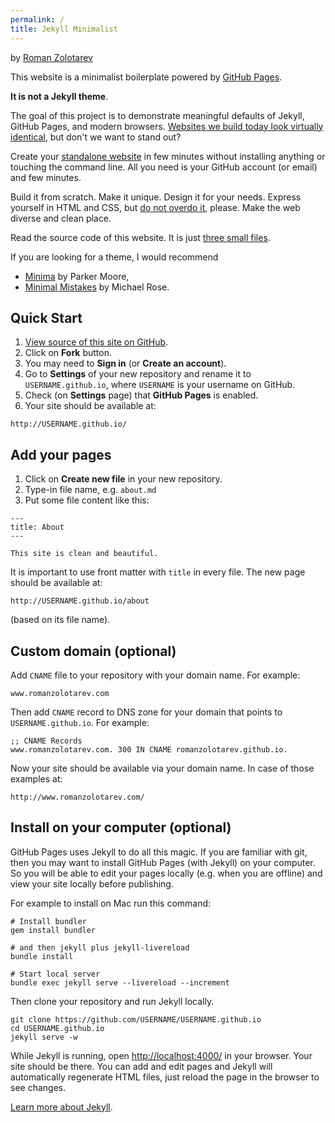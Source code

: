 ```yaml
---
permalink: /
title: Jekyll Minimalist
---
```

by [Roman Zolotarev](https://www.romanzolotarev.com/)

This website is a minimalist boilerplate powered by [GitHub Pages][pages].

**It is not a Jekyll theme**. 

The goal of this project is to demonstrate meaningful defaults of Jekyll,
GitHub Pages, and modern browsers. [Websites we build today look virtually
identical][jongold], but don't we want to stand out?

Create your [standalone website](https://www.romanzolotarev.com/standalone/) in
few minutes without installing anything or touching the command line. All you
need is your GitHub account (or email) and few minutes.

Build it from scratch. Make it unique. Design it for your needs. Express
yourself in HTML and CSS, but [do not overdo it][oatmeal], please. Make the web
diverse and clean place.

Read the source code of this website. It is just [three small files][source].

If you are looking for a theme, I would recommend

- [Minima](https://github.com/jekyll/minima) by Parker Moore, 
- [Minimal Mistakes](https://mmistakes.github.io/minimal-mistakes) by Michael Rose.

## Quick Start

1. [View source of this site on GitHub][source].
1. Click on **Fork** button.
1. You may need to **Sign in** (or **Create an account**).
1. Go to **Settings** of your new repository and rename it to
   `USERNAME.github.io`, where `USERNAME` is your username on GitHub.
1. Check (on **Settings** page) that **GitHub Pages** is enabled.
1. Your site should be available at:

```
http://USERNAME.github.io/
```

## Add your pages

1. Click on **Create new file** in your new repository.
1. Type-in file name, e.g. `about.md`
1. Put some file content like this:

```
---
title: About
---

This site is clean and beautiful.
```

It is important to use front matter with `title` in every file. The new page
should be available at:

```
http://USERNAME.github.io/about
```

(based on its file name).

## Custom domain (optional)

Add `CNAME` file to your repository with your domain name. For example:

```
www.romanzolotarev.com
```

Then add `CNAME` record to DNS zone for your domain that points to
`USERNAME.github.io`. For example:

```
;; CNAME Records
www.romanzolotarev.com. 300 IN CNAME romanzolotarev.github.io.
```

Now your site should be available via your domain name. In case of those examples at:

```
http://www.romanzolotarev.com/
```

## Install on your computer (optional)

GitHub Pages uses Jekyll to do all this magic. If you are familiar with git,
then you may want to install GitHub Pages (with Jekyll) on your computer. So
you will be able to edit your pages locally (e.g. when you are offline) and
view your site locally before publishing.

For example to install on Mac run this command:

```
# Install bundler
gem install bundler

# and then jekyll plus jekyll-livereload
bundle install

# Start local server
bundle exec jekyll serve --livereload --increment
```

Then clone your repository and run Jekyll locally.

```
git clone https://github.com/USERNAME/USERNAME.github.io
cd USERNAME.github.io
jekyll serve -w
```

While Jekyll is running, open <http://localhost:4000/> in your browser. Your
site should be there. You can add and edit pages and Jekyll will automatically
regenerate HTML files, just reload the page in the browser to see changes.

[Learn more about Jekyll][jekyll].

[jekyll]: https://jekyllrb.com/docs/home/
[jongold]: https://mobile.twitter.com/jongold/status/694591217523363840
[md]: https://guides.github.com/features/mastering-markdown/
[pages]: https://pages.github.com/
[source]: https://github.com/romanzolotarev/jekyll-minimalist
[oatmeal]: http://theoatmeal.com/comics/design_hell
